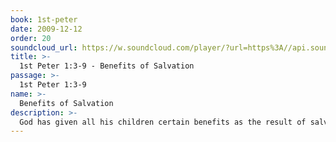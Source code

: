 ```yaml
---
book: 1st-peter
date: 2009-12-12
order: 20
soundcloud_url: https://w.soundcloud.com/player/?url=https%3A//api.soundcloud.com/tracks/
title: >-
  1st Peter 1:3-9 - Benefits of Salvation
passage: >-
  1st Peter 1:3-9
name: >-
  Benefits of Salvation
description: >-
  God has given all his children certain benefits as the result of salvation. Discover what those benefits are.
---
```


